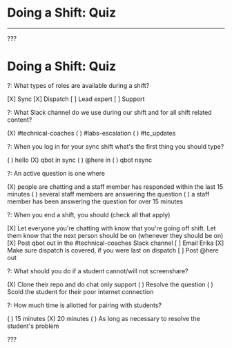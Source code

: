 # Doing a Shift: Quiz
---

???

# Doing a Shift: Quiz

?: What types of roles are available during a shift?

[X] Sync
[X] Dispatch
[ ] Lead expert
[ ] Support

?: What Slack channel do we use during our shift and for all shift related content?

(X) #technical-coaches
( ) #labs-escalation
( ) #tc_updates

?: When you log in for your sync shift what's the first thing you should type?

( ) hello
(X) qbot in sync
( ) @here in
( ) qbot nsync

?: An active question is one where

(X) people are chatting and a staff member has responded within the last 15 minutes
( ) several staff members are answering the question
( ) a staff member has been answering the question for over 15 minutes

?: When you end a shift, you should (check all that apply)

[X] Let everyone you're chatting with know that you're going off shift. Let them know that the next person should be on (whenever they should be on)
[X] Post qbot out in the #technical-coaches Slack channel
[ ] Email Erika
[X] Make sure dispatch is covered, if you were last on dispatch
[ ] Post @here out

?: What should you do if a student cannot/will not screenshare?

(X) Clone their repo and do chat only support
( ) Resolve the question
( ) Scold the student for their poor internet connection

?: How much time is allotted for pairing with students?

( ) 15 minutes
(X) 20 minutes
( ) As long as necessary to resolve the student's problem

???
